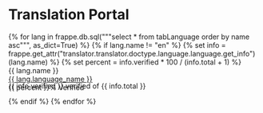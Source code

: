 # Translation Portal

<!-- render-jinja -->
<!-- no-sidebar -->
<div class="lang-list" style="max-width: 700px;">
	{% for lang in frappe.db.sql("""select * from tabLanguage order by name asc""", as_dict=True) %}
	{% if lang.name != "en" %}
	{% set info = frappe.get_attr("translator.translator.doctype.language.language.get_info")(lang.name) %}
	{% set percent = info.verified * 100 / (info.total + 1) %}
	<div class="lang row">
		<div class="col-sm-1">
			{{ lang.name }}
		</div>
		<div class="col-sm-3">
			<a href="/translator/view?lang={{ lang.name }}">{{ lang.language_name }}</a>
		</div>
		<div class="col-sm-8">
			<div class="progress">
				<div class="progress-bar" role="progressbar" aria-valuenow="60"
					aria-valuemin="0" aria-valuemax="100" style="width: {{ percent }}%;">
					<span class="sr-only">{{ percent }}% Verified</span>
				</div>
			</div>
			<p class="small text-muted" style="margin-top: -20px"
				>{{ info.verified }} verified of {{ info.total }}</p>
		</div>
	</div>
	{% endif %}
	{% endfor %}
</div>
